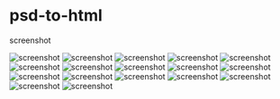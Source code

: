 # psd-to-html
screenshot

![screenshot](https://github.com/dalirnet/portfolio-screenshot/blob/master/_%20(1).jpg)
![screenshot](https://github.com/dalirnet/portfolio-screenshot/blob/master/_%20(2).png)
![screenshot](https://github.com/dalirnet/portfolio-screenshot/blob/master/_%20(3).png)
![screenshot](https://github.com/dalirnet/portfolio-screenshot/blob/master/_%20(4).png)
![screenshot](https://github.com/dalirnet/portfolio-screenshot/blob/master/_%20(5).png)
![screenshot](https://github.com/dalirnet/portfolio-screenshot/blob/master/_%20(10).png)
![screenshot](https://github.com/dalirnet/portfolio-screenshot/blob/master/_%20(11).png)
![screenshot](https://github.com/dalirnet/portfolio-screenshot/blob/master/_%20(12).png)
![screenshot](https://github.com/dalirnet/portfolio-screenshot/blob/master/_%20(13).png)
![screenshot](https://github.com/dalirnet/portfolio-screenshot/blob/master/_%20(14).png)
![screenshot](https://github.com/dalirnet/portfolio-screenshot/blob/master/_%20(15).png)
![screenshot](https://github.com/dalirnet/portfolio-screenshot/blob/master/_%20(16).png)
![screenshot](https://github.com/dalirnet/portfolio-screenshot/blob/master/_%20(17).png)
![screenshot](https://github.com/dalirnet/portfolio-screenshot/blob/master/_%20(18).png)
![screenshot](https://github.com/dalirnet/portfolio-screenshot/blob/master/_%20(6).png)
![screenshot](https://github.com/dalirnet/portfolio-screenshot/blob/master/_%20(7).png)
![screenshot](https://github.com/dalirnet/portfolio-screenshot/blob/master/_%20(9).png)
